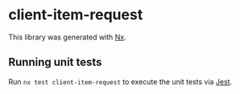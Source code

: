 # client-item-request

This library was generated with [Nx](https://nx.dev).

## Running unit tests

Run `nx test client-item-request` to execute the unit tests via [Jest](https://jestjs.io).
